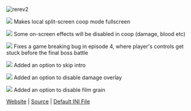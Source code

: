 ![rerev2](http://thirteenag.github.io/screens/rerev2/main2.jpg)

![](https://habrastorage.org/webt/ow/yy/mg/owyymgpibfqzfbwyf_iqoiqrede.png) Makes local split-screen coop mode fullscreen

![](https://habrastorage.org/webt/31/qm/gv/31qmgv6q0kj8zie1itat5ygfsuq.png) Some on-screen effects will be disabled in coop (damage, blood etc)

![](https://habrastorage.org/webt/ow/yy/mg/owyymgpibfqzfbwyf_iqoiqrede.png) Fixes a game breaking bug in episode 4, where player's controls get stuck before the final boss battle

![](https://habrastorage.org/webt/ow/yy/mg/owyymgpibfqzfbwyf_iqoiqrede.png) Added an option to skip intro

![](https://habrastorage.org/webt/ow/yy/mg/owyymgpibfqzfbwyf_iqoiqrede.png) Added an option to disable damage overlay

![](https://habrastorage.org/webt/ow/yy/mg/owyymgpibfqzfbwyf_iqoiqrede.png) Added an option to disable film grain

[Website](http://thirteenag.github.io/wfp#rerev2) | [Source](https://github.com/ThirteenAG/WidescreenFixesPack/blob/master/source/ResidentEvilRevelations2.FusionFix/dllmain.cpp) | [Default INI File](https://github.com/ThirteenAG/WidescreenFixesPack/blob/master/data/ResidentEvilRevelations2.FusionFix/scripts/ResidentEvilRevelations2.FusionFix.ini)